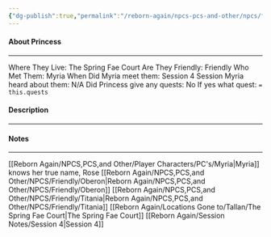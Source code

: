```yaml
---
{"dg-publish":true,"permalink":"/reborn-again/npcs-pcs-and-other/npcs/friendly/princess/"}
---
```



#### About Princess
---
Where They Live: The Spring Fae Court
Are They Friendly: Friendly 
Who Met Them: Myria
When Did Myria meet them: Session 4
Session Myria heard about them: N/A
Did Princess give any quests: No
	If yes what quest: `= this.quests`


#### Description


---

#### Notes
---
[[Reborn Again/NPCS,PCS,and Other/Player Characters/PC's/Myria\|Myria]]  knows her true name, Rose
[[Reborn Again/NPCS,PCS,and Other/NPCS/Friendly/Oberon\|Reborn Again/NPCS,PCS,and Other/NPCS/Friendly/Oberon]]
[[Reborn Again/NPCS,PCS,and Other/NPCS/Friendly/Titania\|Reborn Again/NPCS,PCS,and Other/NPCS/Friendly/Titania]]
[[Reborn Again/Locations Gone to/Tallan/The Spring Fae Court\|The Spring Fae Court]]
[[Reborn Again/Session Notes/Session 4\|Session 4]]

